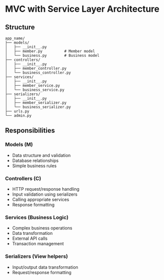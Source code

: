 # MVC with Service Layer Architecture

## Structure

```
app_name/
├── models/
│   ├── __init__.py
│   ├── member.py          # Member model
│   └── business.py        # Business model
├── controllers/
│   ├── __init__.py
│   ├── member_controller.py
│   └── business_controller.py
├── services/
│   ├── __init__.py
│   ├── member_service.py
│   └── business_service.py
├── serializers/
│   ├── __init__.py
│   ├── member_serializer.py
│   └── business_serializer.py
├── urls.py
└── admin.py
```

## Responsibilities

### Models (M)

- Data structure and validation
- Database relationships
- Simple business rules

### Controllers (C)

- HTTP request/response handling
- Input validation using serializers
- Calling appropriate services
- Response formatting

### Services (Business Logic)

- Complex business operations
- Data transformation
- External API calls
- Transaction management

### Serializers (View helpers)

- Input/output data transformation
- Request/response formatting

```

```
